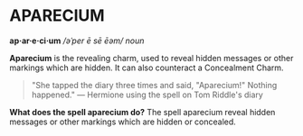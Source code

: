 # APARECIUM

**ap·ar·e·ci·um**
_/əˈper ē sē ēəm/_
_noun_

**Aparecium** is the revealing charm, used to reveal hidden messages or other markings which are hidden. It can also counteract a Concealment Charm.

> "She tapped the diary three times and said, "Aparecium!" Nothing happened."
> — Hermione using the spell on Tom Riddle's diary

**What does the spell aparecium do?**
The spell aparecium reveal hidden messages or other markings which are hidden or concealed.

